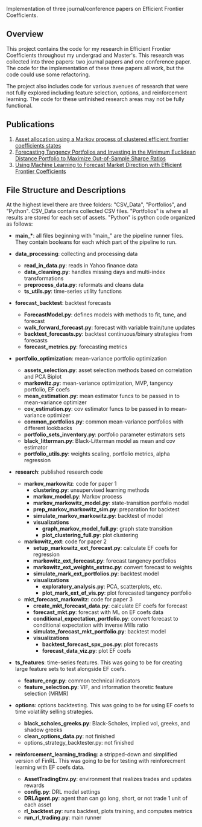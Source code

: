 Implementation of three journal/conference papers on Efficient Frontier Coefficients.

## Overview
This project contains the code for my research in Efficient Frontier Coefficients throughout my undergrad and Master's. This research was collected into three papers: two journal papers and one conference paper. The code for the implementation of these three papers all work, but the code could use some refactoring.

The project also includes code for various avenues of research that were not fully explored including feature selection, options, and reinforcement learning. The code for these unfinished research areas may not be fully functional.

## Publications
1. [Asset allocation using a Markov process of clustered efficient frontier coefficients states](https://scholar.google.com/citations?view_op=view_citation&hl=en&user=vm_4mhoAAAAJ&authuser=1&citation_for_view=vm_4mhoAAAAJ:2osOgNQ5qMEC)
2. [Forecasting Tangency Portfolios and Investing in the Minimum Euclidean Distance Portfolio to Maximize Out-of-Sample Sharpe Ratios](https://scholar.google.com/citations?view_op=view_citation&hl=en&user=vm_4mhoAAAAJ&authuser=1&citation_for_view=vm_4mhoAAAAJ:9yKSN-GCB0IC)
3. [Using Machine Learning to Forecast Market Direction with Efficient Frontier Coefficients](https://scholar.google.com/citations?view_op=view_citation&hl=en&user=vm_4mhoAAAAJ&authuser=1&citation_for_view=vm_4mhoAAAAJ:IjCSPb-OGe4C)

## File Structure and Descriptions

At the highest level there are three folders: "CSV_Data", "Portfolios", and "Python". CSV_Data contains collected CSV files. "Portfolios" is where all results are stored for each set of assets. "Python" is python code organized as follows:

- **main_\***: all files beginning with "main_" are the pipeline runner files. They contain booleans for each which part of the pipeline to run.
- **data_processing**: collecting and processing data
    - **read_in_data.py**: reads in Yahoo finance data
    - **data_cleaning.py**: handles missing days and multi-index transformations
    - **preprocess_data.py**: reformats and cleans data
    - **ts_utils.py**: time-series utility functions

- **forecast_backtest**: backtest forecasts
    - **ForecastModel.py**: defines models with methods to fit, tune, and forecast
    - **walk_forward_forecast.py**: forecast with variable train/tune updates
    - **backtest_forecasts.py**: backtest continuous/binary strategies from forecasts
    - **forecast_metrics.py**: forecasting metrics

- **portfolio_optimization**: mean-variance portfolio optimization
    - **assets_selection.py**: asset selection methods based on correlation and PCA Biplot
    - **markowitz.py**: mean-variance optimization, MVP, tangency portfolio, EF coefs
    - **mean_estimation.py**: mean estimator funcs to be passed in to mean-variance optimizer
    - **cov_estimation.py**: cov estimator funcs to be passed in to mean-variance optimizer
    - **common_portfolios.py**: common mean-variance portfolios with different lookbacks
    - **portfolio_sets_inventory.py**: portfolio parameter estimators sets
    - **black_litterman.py**: Black-Litterman model as mean and cov estimator
    - **portfolio_utils.py**: weights scaling, portfolio metrics, alpha regression

- **research**: published research code
    - **markov_markowitz**: code for paper 1
        - **clustering.py**: unsupervised learning methods
        - **markov_model.py**: Markov process
        - **markov_markowitz_model.py**: state-transition portfolio model
        - **prep_markov_markowitz_sim.py**: preparation for backtest
        - **simulate_markov_markowitz.py**: backtest of model
        - **visualizations**
            - **graph_markov_model_full.py**: graph state transition
            - **plot_clustering_full.py**: plot clustering
    - **markowitz_ext**: code for paper 2
        - **setup_markowitz_ext_forecast.py**: calculate EF coefs for regression
        - **markowitz_ext_forecast.py**: forecast tangency portfolios
        - **markowitz_ext_weights_extrac.py**: convert forecast to weights 
        - **simulate_mark_ext_portfolios.py**: backtest model
        - **visualizations**
            - **exploratory_analysis.py**: PCA, scatterplots, etc.
            - **plot_mark_ext_ef_vis.py**: plot forecasted tangency portfolio 
    - **mkt_forecast_markowitz**: code for paper 3
        - **create_mkt_forecast_data.py**: calculate EF coefs for forecast
        - **forecast_mkt.py**: forecast with ML on EF coefs data
        - **conditional_expectation_portfolio.py**: convert forecast to conditional expectation with inverse Mills ratio
        - **simulate_forecast_mkt_portfolio.py**: backtest model
        - **visualizations**
            - **backtest_forecast_spx_pos.py**: plot forecasts
            - **forecast_data_viz.py**: plot EF coefs
            
- **ts_features**: time-series features. This was going to be for creating large feature sets to test alongside EF coefs.
    - **feature_engr.py**: common technical indicators
    - **feature_selection.py**: VIF, and information theoretic feature selection (MRMR)      
    
- **options**: options backtesting. This was going to be for using EF coefs to time volatility selling strategies.
    - **black_scholes_greeks.py**: Black-Scholes, implied vol, greeks, and shadow greeks
    - **clean_options_data.py**: not finished
    - options_strategy_backtester.py: not finished
            
- **reinforcement_learning_trading**: a stripped-down and simplified version of FinRL. This was going to be for testing with reinforecment learning with EF coefs data.
    - **AssetTradingEnv.py**: environment that realizes trades and updates rewards
    - **config.py**: DRL model settings
    - **DRLAgent.py**: agent than can go long, short, or not trade 1 unit of each asset
    - **rl_backtest.py**: runs backtest, plots training, and computes metrics
    - **run_rl_trading.py**: main runner
